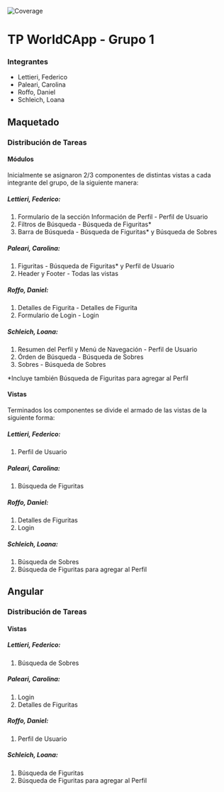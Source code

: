 ![Coverage](./badges/worldcapp-2023-grupo-1/coverage.svg)
# TP WorldCApp - Grupo 1

### Integrantes
- Lettieri, Federico
- Paleari, Carolina
- Roffo, Daniel
- Schleich, Loana

## Maquetado
### Distribución de Tareas

#### Módulos

Inicialmente se asignaron 2/3 componentes  de distintas vistas a cada integrante del grupo, de la siguiente manera:

##### Lettieri, Federico:
1. Formulario de la sección Información de Perfil - Perfil de Usuario
1. Filtros de Búsqueda - Búsqueda de Figuritas*
1. Barra de Búsqueda - Búsqueda de Figuritas* y Búsqueda de Sobres

##### Paleari, Carolina:
1. Figuritas - Búsqueda de Figuritas* y Perfil de Usuario
2. Header y Footer - Todas las vistas

##### Roffo, Daniel:
1. Detalles de Figurita - Detalles de Figurita
2. Formulario de Login - Login

##### Schleich, Loana:
1. Resumen del Perfil y Menú de Navegación - Perfil de Usuario
2. Órden de Búsqueda - Búsqueda de Sobres
3. Sobres - Búsqueda de Sobres

*Incluye también Búsqueda de Figuritas para agregar al Perfil


#### Vistas

Terminados los componentes se divide el armado de las vistas de la siguiente forma:

##### Lettieri, Federico:
1. Perfil de Usuario
   
##### Paleari, Carolina:
1. Búsqueda de Figuritas

##### Roffo, Daniel:
1. Detalles de Figuritas
2. Login

##### Schleich, Loana:
1. Búsqueda de Sobres
2. Búsqueda de Figuritas para agregar al Perfil

## Angular

### Distribución de Tareas

#### Vistas

##### Lettieri, Federico:
1. Búsqueda de Sobres
   
##### Paleari, Carolina:
1. Login
2. Detalles de Figuritas

##### Roffo, Daniel:
1. Perfil de Usuario

##### Schleich, Loana:
1. Búsqueda de Figuritas
2. Búsqueda de Figuritas para agregar al Perfil
